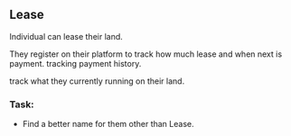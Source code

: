 ## Lease

Individual can lease their land. 

They register on their platform to track how much lease and when next is payment. tracking payment history. 

track what they currently running on their land. 

### Task:

- Find a better name for them other than Lease.